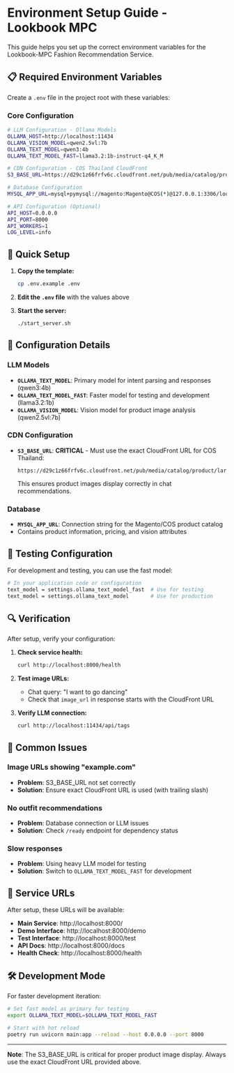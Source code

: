 # Environment Setup Guide - Lookbook MPC

This guide helps you set up the correct environment variables for the Lookbook-MPC Fashion Recommendation Service.

## 📋 Required Environment Variables

Create a `.env` file in the project root with these variables:

### Core Configuration
```bash
# LLM Configuration - Ollama Models
OLLAMA_HOST=http://localhost:11434
OLLAMA_VISION_MODEL=qwen2.5vl:7b
OLLAMA_TEXT_MODEL=qwen3:4b
OLLAMA_TEXT_MODEL_FAST=llama3.2:1b-instruct-q4_K_M

# CDN Configuration - COS Thailand CloudFront
S3_BASE_URL=https://d29c1z66frfv6c.cloudfront.net/pub/media/catalog/product/large/

# Database Configuration
MYSQL_APP_URL=mysql+pymysql://magento:Magento@COS(*)@127.0.0.1:3306/lookbookMPC

# API Configuration (Optional)
API_HOST=0.0.0.0
API_PORT=8000
API_WORKERS=1
LOG_LEVEL=info
```

## 🚀 Quick Setup

1. **Copy the template:**
   ```bash
   cp .env.example .env
   ```

2. **Edit the `.env` file** with the values above

3. **Start the server:**
   ```bash
   ./start_server.sh
   ```

## 🔧 Configuration Details

### LLM Models
- **`OLLAMA_TEXT_MODEL`**: Primary model for intent parsing and responses (qwen3:4b)
- **`OLLAMA_TEXT_MODEL_FAST`**: Faster model for testing and development (llama3.2:1b)
- **`OLLAMA_VISION_MODEL`**: Vision model for product image analysis (qwen2.5vl:7b)

### CDN Configuration
- **`S3_BASE_URL`**: **CRITICAL** - Must use the exact CloudFront URL for COS Thailand:
  ```
  https://d29c1z66frfv6c.cloudfront.net/pub/media/catalog/product/large/
  ```
  This ensures product images display correctly in chat recommendations.

### Database
- **`MYSQL_APP_URL`**: Connection string for the Magento/COS product catalog
- Contains product information, pricing, and vision attributes

## 🧪 Testing Configuration

For development and testing, you can use the fast model:

```bash
# In your application code or configuration
text_model = settings.ollama_text_model_fast  # Use for testing
text_model = settings.ollama_text_model       # Use for production
```

## 🔍 Verification

After setup, verify your configuration:

1. **Check service health:**
   ```bash
   curl http://localhost:8000/health
   ```

2. **Test image URLs:**
   - Chat query: "I want to go dancing"
   - Check that `image_url` in response starts with the CloudFront URL

3. **Verify LLM connection:**
   ```bash
   curl http://localhost:11434/api/tags
   ```

## 🚨 Common Issues

### Image URLs showing "example.com"
- **Problem**: S3_BASE_URL not set correctly
- **Solution**: Ensure exact CloudFront URL is used (with trailing slash)

### No outfit recommendations
- **Problem**: Database connection or LLM issues
- **Solution**: Check `/ready` endpoint for dependency status

### Slow responses
- **Problem**: Using heavy LLM model for testing
- **Solution**: Switch to `OLLAMA_TEXT_MODEL_FAST` for development

## 📍 Service URLs

After setup, these URLs will be available:

- **Main Service**: http://localhost:8000/
- **Demo Interface**: http://localhost:8000/demo  
- **Test Interface**: http://localhost:8000/test
- **API Docs**: http://localhost:8000/docs
- **Health Check**: http://localhost:8000/health

## 🛠️ Development Mode

For faster development iteration:

```bash
# Set fast model as primary for testing
export OLLAMA_TEXT_MODEL=$OLLAMA_TEXT_MODEL_FAST

# Start with hot reload
poetry run uvicorn main:app --reload --host 0.0.0.0 --port 8000
```

---

**Note**: The S3_BASE_URL is critical for proper product image display. Always use the exact CloudFront URL provided above.
